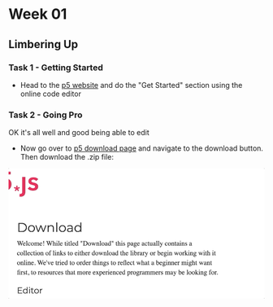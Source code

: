 # Week 01

## Limbering Up


### Task 1 - Getting Started

- Head to the [p5 website](https://p5js.org/get-started/) and do the "Get Started" section using the online code editor


### Task 2 - Going Pro

OK it's all well and good being able to edit

- Now go over to [p5 download page](https://p5js.org/download/) and navigate to the download button. Then download the .zip file:

![Download](./images/download.gif "Download")









